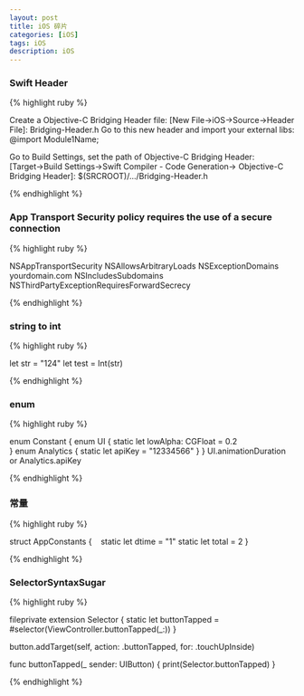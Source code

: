 ```yaml
---
layout: post
title: iOS 碎片
categories: [iOS]
tags: iOS
description: iOS
---
```


<h3>Swift Header</h3>

{% highlight ruby %}

Create a Objective-C Bridging Header file:
[New File→iOS→Source→Header File]: Bridging-Header.h
Go to this new header and import your external libs:
@import Module1Name;

Go to Build Settings, set the path of Objective-C Bridging Header:
[Target→Build Settings→Swift Compiler - Code Generation→ Objective-C Bridging Header]:  $(SRCROOT)/.../Bridging-Header.h


{% endhighlight %}

<h3>App Transport Security policy requires the use of a secure connection</h3>

{% highlight ruby %}

<key>NSAppTransportSecurity</key>
    <dict>
        <key>NSAllowsArbitraryLoads</key>
        <true/>
        <key>NSExceptionDomains</key>
        <dict>
            <key>yourdomain.com</key>
            <dict>
                <key>NSIncludesSubdomains</key>
                <true/>
                <key>NSThirdPartyExceptionRequiresForwardSecrecy</key>
                <false/>
            </dict>
       </dict>
  </dict>


{% endhighlight %}


<h3>string to int </h3>

{% highlight ruby %}

let str = "124"
let test =  Int(str)

{% endhighlight %}

<h3>enum </h3>

{% highlight ruby %}

enum Constant {
  enum UI {
    static let lowAlpha: CGFloat = 0.2  
  }
  enum Analytics {
    static let apiKey = "12334566"
  }
}
UI.animationDuration or Analytics.apiKey

{% endhighlight %}

<h3>常量</h3>

{% highlight ruby %}

struct AppConstants {
    static let dtime = "1"
    static let total = 2
}

{% endhighlight %}

<h3>SelectorSyntaxSugar</h3>

{% highlight ruby %}

fileprivate extension Selector {
    static let buttonTapped = #selector(ViewController.buttonTapped(_:))
}

button.addTarget(self, action: .buttonTapped, for: .touchUpInside)

 func buttonTapped(_ sender: UIButton) {
        print(Selector.buttonTapped)
    }

{% endhighlight %}
